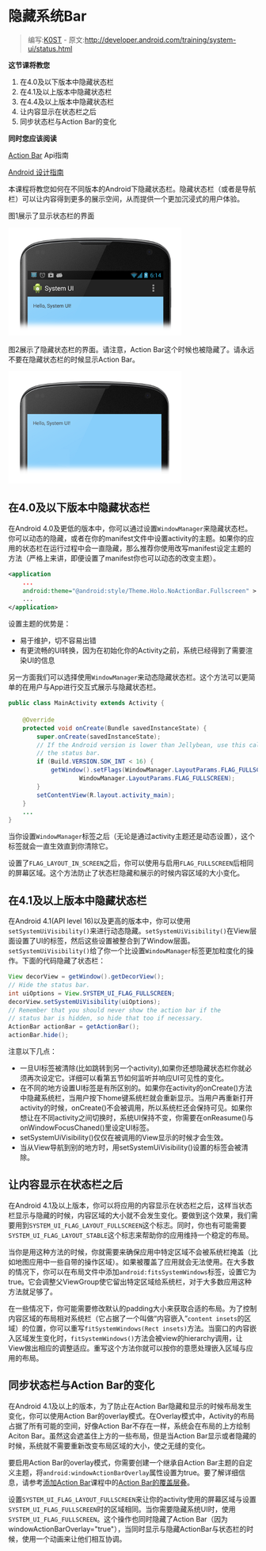 # 隐藏系统Bar

> 编写:[K0ST](https://github.com/K0ST) - 原文:<http://developer.android.com/training/system-ui/status.html>

**这节课将教您**

1. 在4.0及以下版本中隐藏状态栏
2. 在4.1及以上版本中隐藏状态栏
3. 在4.4及以上版本中隐藏状态栏
4. 让内容显示在状态栏之后
5. 同步状态栏与Action Bar的变化

**同时您应该阅读**

[Action Bar](http://developer.android.com/guide/topics/ui/actionbar.html) Api指南

[Android 设计指南](http://developer.android.com/design/index.html)


本课程将教您如何在不同版本的Android下隐藏状态栏。隐藏状态栏（或者是导航栏）可以让内容得到更多的展示空间，从而提供一个更加沉浸式的用户体验。

图1展示了显示状态栏的界面

![status_bar_show](status_bar_show.png)

图2展示了隐藏状态栏的界面。请注意，Action Bar这个时候也被隐藏了。请永远不要在隐藏状态栏的时候显示Action Bar。

![status_bar_hide](status_bar_hide.png)


## 在4.0及以下版本中隐藏状态栏

在Android 4.0及更低的版本中，你可以通过设置`WindowManager`来隐藏状态栏。你可以动态的隐藏，或者在你的manifest文件中设置activity的主题。如果你的应用的状态栏在运行过程中会一直隐藏，那么推荐你使用改写manifest设定主题的方法（严格上来讲，即便设置了manifest你也可以动态的改变主题）。

```xml
<application
    ...
    android:theme="@android:style/Theme.Holo.NoActionBar.Fullscreen" >
    ...
</application>
```

设置主题的优势是：
* 易于维护，切不容易出错
* 有更流畅的UI转换，因为在初始化你的Activity之前，系统已经得到了需要渲染UI的信息

另一方面我们可以选择使用`WindowManager`来动态隐藏状态栏。这个方法可以更简单的在用户与App进行交互式展示与隐藏状态栏。

```java
public class MainActivity extends Activity {

    @Override
    protected void onCreate(Bundle savedInstanceState) {
        super.onCreate(savedInstanceState);
        // If the Android version is lower than Jellybean, use this call to hide
        // the status bar.
        if (Build.VERSION.SDK_INT < 16) {
            getWindow().setFlags(WindowManager.LayoutParams.FLAG_FULLSCREEN,
                    WindowManager.LayoutParams.FLAG_FULLSCREEN);
        }
        setContentView(R.layout.activity_main);
    }
    ...
}
```
当你设置`WindowManager`标签之后（无论是通过activity主题还是动态设置），这个标签就会一直生效直到你清除它。

设置了`FLAG_LAYOUT_IN_SCREEN`之后，你可以使用与启用`FLAG_FULLSCREEN`后相同的屏幕区域。这个方法防止了状态栏隐藏和展示的时候内容区域的大小变化。

## 在4.1及以上版本中隐藏状态栏

在Android 4.1(API level 16)以及更高的版本中，你可以使用`setSystemUiVisibility()`来进行动态隐藏。`setSystemUiVisibility()`在View层面设置了UI的标签，然后这些设置被整合到了Window层面。`setSystemUiVisibility()`给了你一个比设置`WindowManager`标签更加粒度化的操作。下面的代码隐藏了状态栏：

```java
View decorView = getWindow().getDecorView();
// Hide the status bar.
int uiOptions = View.SYSTEM_UI_FLAG_FULLSCREEN;
decorView.setSystemUiVisibility(uiOptions);
// Remember that you should never show the action bar if the
// status bar is hidden, so hide that too if necessary.
ActionBar actionBar = getActionBar();
actionBar.hide();
```

注意以下几点：
* 一旦UI标签被清除(比如跳转到另一个activity),如果你还想隐藏状态栏你就必须再次设定它。详细可以看第五节如何监听并响应UI可见性的变化。
* 在不同的地方设置UI标签是有所区别的。如果你在activity的onCreate()方法中隐藏系统栏，当用户按下home键系统栏就会重新显示。当用户再重新打开activity的时候，onCreate()不会被调用，所以系统栏还会保持可见。如果你想让在不同activity之间切换时，系统UI保持不变，你需要在onReasume()与onWindowFocusChaned()里设定UI标签。
* setSystemUiVisibility()仅仅在被调用的View显示的时候才会生效。
* 当从View导航到别的地方时，用setSystemUiVisibility()设置的标签会被清除。


## 让内容显示在状态栏之后

在Android 4.1及以上版本，你可以将应用的内容显示在状态栏之后，这样当状态栏显示与隐藏的时候，内容区域的大小就不会发生变化。要做到这个效果，我们需要用到`SYSTEM_UI_FLAG_LAYOUT_FULLSCREEN`这个标志。同时，你也有可能需要`SYSTEM_UI_FLAG_LAYOUT_STABLE`这个标志来帮助你的应用维持一个稳定的布局。

当你是用这种方法的时候，你就需要来确保应用中特定区域不会被系统栏掩盖（比如地图应用中一些自带的操作区域）。如果被覆盖了应用就会无法使用。在大多数的情况下，你可以在布局文件中添加`android:fitsSystemWindows`标签，设置它为true。它会调整父ViewGroup使它留出特定区域给系统栏，对于大多数应用这种方法就足够了。

在一些情况下，你可能需要修改默认的padding大小来获取合适的布局。为了控制内容区域的布局相对系统栏（它占据了一个叫做“内容嵌入”`content insets`的区域）的位置，你可以重写`fitSystemWindows(Rect insets)`方法。当窗口的内容嵌入区域发生变化时，`fitSystemWindows()`方法会被view的hierarchy调用，让View做出相应的调整适应。重写这个方法你就可以按你的意愿处理嵌入区域与应用的布局。

## 同步状态栏与Action Bar的变化

在Android 4.1及以上的版本，为了防止在Action Bar隐藏和显示的时候布局发生变化，你可以使用Action Bar的overlay模式。在Overlay模式中，Activity的布局占据了所有可能的空间，好像Action Bar不存在一样，系统会在布局的上方绘制Aciton Bar。虽然这会遮盖住上方的一些布局，但是当Action Bar显示或者隐藏的时候，系统就不需要重新改变布局区域的大小，使之无缝的变化。

要启用Action Bar的overlay模式，你需要创建一个继承自Action Bar主题的自定义主题，将`android:windowActionBarOverlay`属性设置为true。要了解详细信息，请参考[添加Action Bar](basics\actionbar\index.html)课程中的[Action Bar的覆盖层叠](basics\acitonbar\overlaying.html)。

设置`SYSTEM_UI_FLAG_LAYOUT_FULLSCREEN`来让你的activity使用的屏幕区域与设置`SYSTEM_UI_FLAG_FULLSCREEN`时的区域相同。当你需要隐藏系统UI时，使用`SYSTEM_UI_FLAG_FULLSCREEN`。这个操作也同时隐藏了Action Bar（因为 windowActionBarOverlay="true"），当同时显示与隐藏ActionBar与状态栏的时候，使用一个动画来让他们相互协调。
